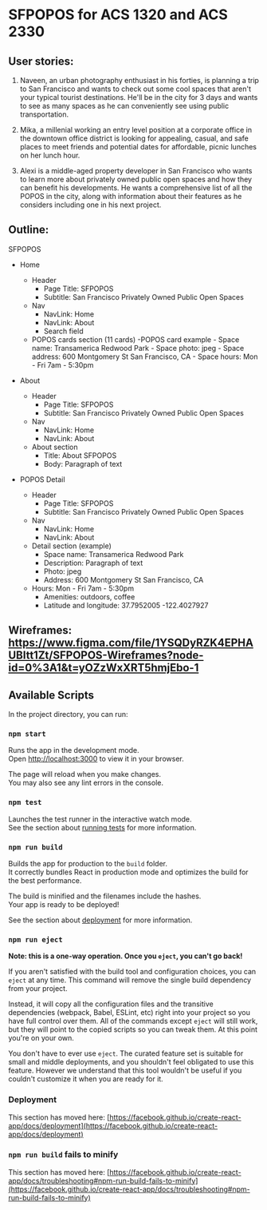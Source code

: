 # SFPOPOS for ACS 1320 and ACS 2330

## User stories:

1. Naveen, an urban photography enthusiast in his forties, is planning a trip to San Francisco and wants to check out some cool spaces that aren't your typical tourist destinations. He'll be in the city for 3 days and wants to see as many spaces as he can conveniently see using public transportation. 

2. Mika, a millenial working an entry level position at a corporate office in the downtown office district is looking for appealing, casual, and safe places to meet friends and potential dates for affordable, picnic lunches on her lunch hour.
 
3. Alexi is a middle-aged property developer in San Francisco who wants to learn more about privately owned public open spaces and how they can benefit his developments. He wants a comprehensive list of all the POPOS in the city, along with information about their features as he considers including one in his next project. 

## Outline:
SFPOPOS
- Home
    - Header
  		- Page Title: SFPOPOS
  		- Subtitle: San Francisco Privately Owned Public Open Spaces
    - Nav
  		- NavLink: Home
  		- NavLink: About
	  - Search field
    - POPOS cards section (11 cards)
	    -POPOS card example
		    - Space name: Transamerica Redwood Park
		    - Space photo: jpeg
		    - Space address: 600 Montgomery St San Francisco, CA
		    - Space hours: Mon - Fri 7am - 5:30pm
        
- About
	- Header
  		- Page Title: SFPOPOS
  		- Subtitle: San Francisco Privately Owned Public Open Spaces
	- Nav
  		- NavLink: Home
  		- NavLink: About
  - About section
	  - Title: About SFPOPOS
	  - Body: Paragraph of text
    
- POPOS Detail
	- Header
  		- Page Title: SFPOPOS
  		- Subtitle: San Francisco Privately Owned Public Open Spaces
	- Nav
  		- NavLink: Home
  		- NavLink: About
	- Detail section (example)
		- Space name: Transamerica Redwood Park
		- Description: Paragraph of text
	  - Photo: jpeg
	  - Address: 600 Montgomery St San Francisco, CA
    - Hours: Mon - Fri 7am - 5:30pm
	  - Amenities: outdoors, coffee
	  - Latitude and longitude: 37.7952005 -122.4027927

## Wireframes: https://www.figma.com/file/1YSQDyRZK4EPHAUBItt1Zt/SFPOPOS-Wireframes?node-id=0%3A1&t=yOZzWxXRT5hmjEbo-1




## Available Scripts

In the project directory, you can run:

### `npm start`

Runs the app in the development mode.\
Open [http://localhost:3000](http://localhost:3000) to view it in your browser.

The page will reload when you make changes.\
You may also see any lint errors in the console.

### `npm test`

Launches the test runner in the interactive watch mode.\
See the section about [running tests](https://facebook.github.io/create-react-app/docs/running-tests) for more information.

### `npm run build`

Builds the app for production to the `build` folder.\
It correctly bundles React in production mode and optimizes the build for the best performance.

The build is minified and the filenames include the hashes.\
Your app is ready to be deployed!

See the section about [deployment](https://facebook.github.io/create-react-app/docs/deployment) for more information.

### `npm run eject`

**Note: this is a one-way operation. Once you `eject`, you can't go back!**

If you aren't satisfied with the build tool and configuration choices, you can `eject` at any time. This command will remove the single build dependency from your project.

Instead, it will copy all the configuration files and the transitive dependencies (webpack, Babel, ESLint, etc) right into your project so you have full control over them. All of the commands except `eject` will still work, but they will point to the copied scripts so you can tweak them. At this point you're on your own.

You don't have to ever use `eject`. The curated feature set is suitable for small and middle deployments, and you shouldn't feel obligated to use this feature. However we understand that this tool wouldn't be useful if you couldn't customize it when you are ready for it.

### Deployment

This section has moved here: [https://facebook.github.io/create-react-app/docs/deployment](https://facebook.github.io/create-react-app/docs/deployment)

### `npm run build` fails to minify

This section has moved here: [https://facebook.github.io/create-react-app/docs/troubleshooting#npm-run-build-fails-to-minify](https://facebook.github.io/create-react-app/docs/troubleshooting#npm-run-build-fails-to-minify)
